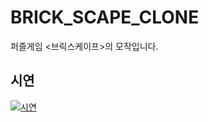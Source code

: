 # BRICK_SCAPE_CLONE
퍼즐게임 &lt;브릭스케이프>의 모작입니다.

## 시연
[![시연](http://img.youtube.com/vi/EIvUPCmBwa0/0.jpg)](https://www.youtube.com/watch?v=EIvUPCmBwa0&t=77s)
